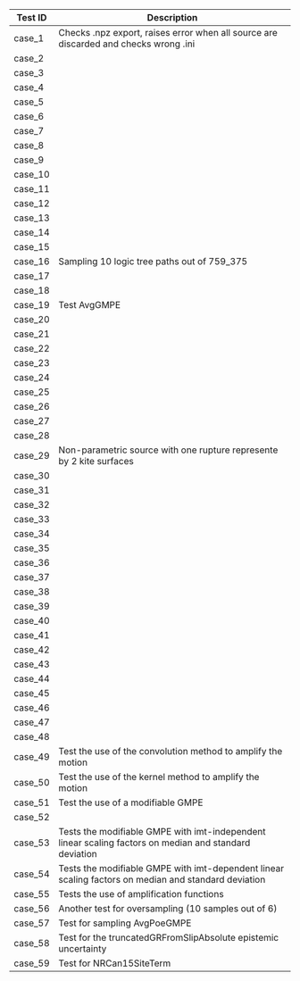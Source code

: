 
| Test ID | Description |
|---------|-------------|
| case_1  | Checks .npz export, raises error when all source are discarded and checks wrong .ini | 
| case_2  | | 
| case_3  | | 
| case_4  | | 
| case_5  | |
| case_6  | | 
| case_7  | | 
| case_8  | | 
| case_9  | |
| case_10 | | 
| case_11 | | 
| case_12 | | 
| case_13 | | 
| case_14 | | 
| case_15 | | 
| case_16 | Sampling 10 logic tree paths out of 759_375 |
| case_17 | | 
| case_18 | | 
| case_19 | Test AvgGMPE | 
| case_20 | | 
| case_21 | | 
| case_22 | | 
| case_23 | | 
| case_24 | |
| case_25 | |
| case_26 | |
| case_27 | |
| case_28 | |
| case_29 | Non-parametric source with one rupture represente by 2 kite surfaces |
| case_30 | |
| case_31 | |
| case_32 | |
| case_33 | |
| case_34 | |
| case_35 | |
| case_36 | |
| case_37 | |
| case_38 | |
| case_39 | |
| case_40 | |
| case_41 | |
| case_42 | |
| case_43 | |
| case_44 | |
| case_45 | |
| case_46 | |
| case_47 | |
| case_48 | |
| case_49 | Test the use of the convolution method to amplify the motion |
| case_50 | Test the use of the kernel method to amplify the motion |
| case_51 | Test the use of a modifiable GMPE |
| case_52 | |
| case_53 | Tests the modifiable GMPE with imt-independent linear scaling factors on median and standard deviation |
| case_54 | Tests the modifiable GMPE with imt-dependent linear scaling factors on median and standard deviation |
| case_55 | Tests the use of amplification functions |
| case_56 | Another test for oversampling (10 samples out of 6) |
| case_57 | Test for sampling AvgPoeGMPE |
| case_58 | Test for the truncatedGRFromSlipAbsolute epistemic uncertainty |
| case_59 | Test for NRCan15SiteTerm |
